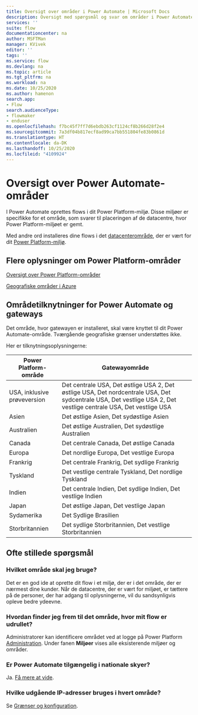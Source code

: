 ```yaml
---
title: Oversigt over områder i Power Automate | Microsoft Docs
description: Oversigt med spørgsmål og svar om områder i Power Automate
services: ''
suite: flow
documentationcenter: na
author: MSFTMan
manager: KVivek
editor: ''
tags: ''
ms.service: flow
ms.devlang: na
ms.topic: article
ms.tgt_pltfrm: na
ms.workload: na
ms.date: 10/25/2020
ms.author: hamenon
search.app:
- Flow
search.audienceType:
- flowmaker
- enduser
ms.openlocfilehash: f7bc45f7ff7d6ebdb263cf1124cf8b266d28f2e4
ms.sourcegitcommit: 7a3df04b817ecf8ad99ca7bb551804fe83b0861d
ms.translationtype: HT
ms.contentlocale: da-DK
ms.lasthandoff: 10/25/2020
ms.locfileid: "4109924"
---
```

# <a name="power-automate-regions-overview"></a>Oversigt over Power Automate-områder

I Power Automate oprettes flows i dit Power Platform-miljø. Disse miljøer er specifikke for et område, som svarer til placeringen af de datacentre, hvor Power Platform-miljøet er gemt.

Med andre ord installeres dine flows i det [datacenterområde](https://azure.microsoft.com/regions/), der er vært for dit [Power Platform-miljø](environments-overview-admin.md).

## <a name="more-information-about-power-platform-regions"></a>Flere oplysninger om Power Platform-områder

[Oversigt over Power Platform-områder](/power-platform/admin/regions-overview)

[Geografiske områder i Azure](https://azure.microsoft.com/global-infrastructure/geographies/)

## <a name="region-mappings-for-power-automate-and-gateways"></a>Områdetilknytninger for Power Automate og gateways

Det område, hvor gatewayen er installeret, skal være knyttet til dit Power Automate-område. Tværgående geografiske grænser understøttes ikke. 

Her er tilknytningsoplysningerne:

Power Platform-område|Gatewayområde
-----|-----
USA, inklusive prøveversion|Det centrale USA, Det østlige USA 2, Det østlige USA, Det nordcentrale USA, Det sydcentrale USA, Det vestlige USA 2, Det vestlige centrale USA, Det vestlige USA
Asien|Det østlige Asien, Det sydøstlige Asien
Australien|Det østlige Australien, Det sydøstlige Australien
Canada|Det centrale Canada, Det østlige Canada
Europa|Det nordlige Europa, Det vestlige Europa
Frankrig|Det centrale Frankrig, Det sydlige Frankrig
Tyskland|Det vestlige centrale Tyskland, Det nordlige Tyskland
Indien|Det centrale Indien, Det sydlige Indien, Det vestlige Indien
Japan|Det østlige Japan, Det vestlige Japan
Sydamerika|Det Sydlige Brasilien
Storbritannien|Det sydlige Storbritannien, Det vestlige Storbritannien

## <a name="frequently-asked-questions"></a>Ofte stillede spørgsmål

### <a name="what-region-should-i-use"></a>Hvilket område skal jeg bruge?

Det er en god ide at oprette dit flow i et miljø, der er i det område, der er nærmest dine kunder. Når de datacentre, der er vært for miljøet, er tættere på de personer, der har adgang til oplysningerne, vil du sandsynligvis opleve bedre ydeevne.

### <a name="how-can-i-find-out-the-region-where-my-flow-is-deployed"></a>Hvordan finder jeg frem til det område, hvor mit flow er udrullet?

Administratorer kan identificere området ved at logge på Power Platform [Administration](https://admin.powerplatform.microsoft.com/). Under fanen **Miljøer** vises alle eksisterende miljøer og områder.

### <a name="is-power-automate-available-in-national-clouds"></a>Er Power Automate tilgængelig i nationale skyer?

Ja. [Få mere at vide](./us-govt.md).

### <a name="what-outbound-ip-addresses-are-used-in-each-region"></a>Hvilke udgående IP-adresser bruges i hvert område?

Se [Grænser og konfiguration](limits-and-config.md).
